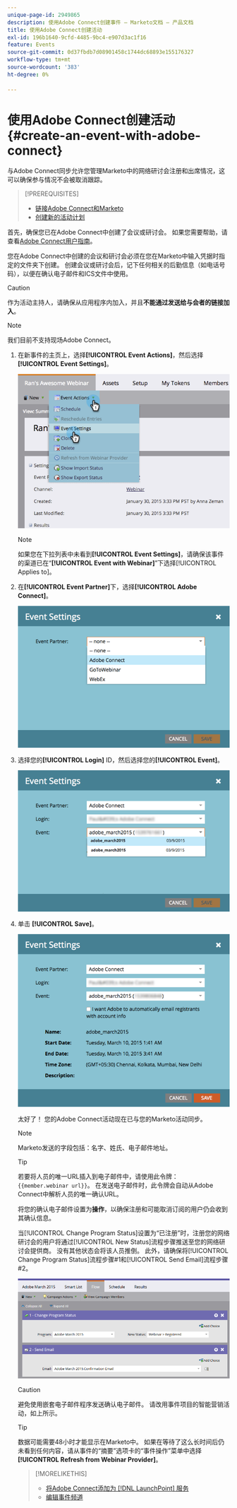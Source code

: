 ```yaml
---
unique-page-id: 2949865
description: 使用Adobe Connect创建事件 — Marketo文档 — 产品文档
title: 使用Adobe Connect创建活动
exl-id: 196b1640-9cfd-4485-9bc4-e907d3ac1f16
feature: Events
source-git-commit: 0d37fbdb7d08901458c1744dc68893e155176327
workflow-type: tm+mt
source-wordcount: '383'
ht-degree: 0%

---
```


# 使用Adobe Connect创建活动 {#create-an-event-with-adobe-connect}

与Adobe Connect同步允许您管理Marketo中的网络研讨会注册和出席情况，这可以确保参与情况不会被取消跟踪。

>[!PREREQUISITES]
>
>* [链接Adobe Connect和Marketo](/help/marketo/product-docs/administration/additional-integrations/add-adobe-connect-as-a-launchpoint-service.md)
>* [创建新的活动计划](/help/marketo/product-docs/demand-generation/events/understanding-events/create-a-new-event-program.md)

首先，确保您已在Adobe Connect中创建了会议或研讨会。 如果您需要帮助，请查看[Adobe Connect用户指南](https://help.adobe.com/en_US/connect/9.0/using/index.html)。

您在Adobe Connect中创建的会议和研讨会必须在您在Marketo中输入凭据时指定的文件夹下创建。 创建会议或研讨会后，记下任何相关的后勤信息（如电话号码），以便在确认电子邮件和ICS文件中使用。

>[!CAUTION]
>
>作为活动主持人，请确保从应用程序内加入，并且&#x200B;**不能通过发送给与会者的链接加入**。

>[!NOTE]
>
>我们目前不支持现场Adobe Connect。

1. 在新事件的主页上，选择&#x200B;**[!UICONTROL Event Actions]**，然后选择&#x200B;**[!UICONTROL Event Settings]**。

   ![](assets/image2015-1-30-15-3a34-3a28.png)

   >[!NOTE]
   >
   >如果您在下拉列表中未看到&#x200B;**[!UICONTROL Event Settings]**，请确保该事件的渠道已在“**[!UICONTROL Event with Webinar]**”下选择[!UICONTROL Applies to]。

1. 在&#x200B;**[!UICONTROL Event Partner]**&#x200B;下，选择&#x200B;**[!UICONTROL Adobe Connect]**。

   ![](assets/event-settings-adobe-connect.png)

1. 选择您的&#x200B;**[!UICONTROL Login]** ID，然后选择您的&#x200B;**[!UICONTROL Event]**。

   ![](assets/event-settings-select-event-adobe-connect.png)

1. 单击 **[!UICONTROL Save]**。

   ![](assets/event-settings-overview.png)

   太好了！ 您的Adobe Connect活动现在已与您的Marketo活动同步。

   >[!NOTE]
   >
   >Marketo发送的字段包括：名字、姓氏、电子邮件地址。

   >[!TIP]
   >
   >若要将人员的唯一URL插入到电子邮件中，请使用此令牌： `{{member.webinar url}}`。 在发送电子邮件时，此令牌会自动从Adobe Connect中解析人员的唯一确认URL。
   >
   >将您的确认电子邮件设置为&#x200B;**操作**，以确保注册和可能取消订阅的用户仍会收到其确认信息。

   当[!UICONTROL Change Program Status]设置为“已注册”时，注册您的网络研讨会的用户将通过[!UICONTROL New Status]流程步骤推送至您的网络研讨会提供商。 没有其他状态会将该人员推倒。 此外，请确保将[!UICONTROL Change Program Status]流程步骤#1和[!UICONTROL Send Email]流程步骤#2。

   ![](assets/adobe.png)

   >[!CAUTION]
   >
   >避免使用嵌套电子邮件程序发送确认电子邮件。 请改用事件项目的智能营销活动，如上所示。

   >[!TIP]
   >
   >数据可能需要48小时才能显示在Marketo中。 如果在等待了这么长时间后仍未看到任何内容，请从事件的“摘要”选项卡的“事件操作”菜单中选择&#x200B;**[!UICONTROL Refresh from Webinar Provider]**。

   >[!MORELIKETHIS]
   >
   >* [将Adobe Connect添加为 [!DNL LaunchPoint] 服务](/help/marketo/product-docs/administration/additional-integrations/add-adobe-connect-as-a-launchpoint-service.md)
   >* [编辑事件频道](/help/marketo/product-docs/demand-generation/events/understanding-events/edit-an-event-channel.md)
